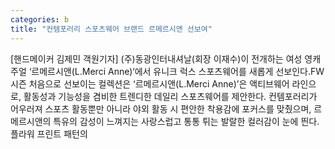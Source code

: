 ```yaml
---
categories: b
title: "컨템포러리 스포츠웨어 브랜드 르메르시앤 선보여"
---
```

[핸드메이커 김제민 객원기자] (주)동광인터내셔날(회장 이재수)이 전개하는 여성 영캐주얼 ‘르메르시앤(L.Merci Anne)‘에서 유니크 럭스 스포츠웨어를 새롭게 선보인다.FW 시즌 처음으로 선보이는 컬렉션은 ‘르메르시앤(L.Merci Anne)’은 액티브웨어 라인으로, 활동성과 기능성을 겸비한 트렌디한 데일리 스포츠웨어를 제안한다. 컨템포러리가 어우러져 스포츠 활동뿐만 아니라 야외 활동 시 편안한 착용감에 포커스를 맞췄으며, 르메르시앤의 특유의 감성이 느껴지는 사랑스럽고 통통 튀는 발랄한 컬러감이 눈에 띈다.플라워 프린트 패턴의